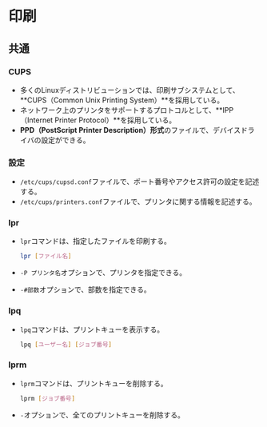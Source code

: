 # 印刷

## 共通

### CUPS

- 多くのLinuxディストリビューションでは、印刷サブシステムとして、
  **CUPS（Common Unix Printing System）**を採用している。
- ネットワーク上のプリンタをサポートするプロトコルとして、**IPP（Internet Printer Protocol）**を採用している。
- **PPD（PostScript Printer Description）形式**のファイルで、デバイスドライバの設定ができる。

### 設定

- `/etc/cups/cupsd.conf`ファイルで、ポート番号やアクセス許可の設定を記述する。
- `/etc/cups/printers.conf`ファイルで、プリンタに関する情報を記述する。

### lpr

- `lpr`コマンドは、指定したファイルを印刷する。

  ```bash
  lpr [ファイル名]
  ```

- `-P プリンタ名`オプションで、プリンタを指定できる。
- `-#部数`オプションで、部数を指定できる。

### lpq

- `lpq`コマンドは、プリントキューを表示する。

  ```bash
  lpq [ユーザー名] [ジョブ番号]
  ```

### lprm

- `lprm`コマンドは、プリントキューを削除する。

  ```bash
  lprm [ジョブ番号]
  ```

- `-`オプションで、全てのプリントキューを削除する。
